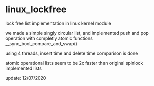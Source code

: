 # linux_lockfree

lock free list implementation
in linux kernel module


we made a simple singly circular list, and implemented push and pop operation with completly atomic functions __sync_bool_compare_and_swap()

using 4 threads,
insert time and delete time comparison is done

atomic operational lists seem to be 2x faster than original spinlock implemented lists

update: 12/07/2020
